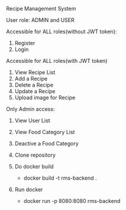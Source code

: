 Recipe Management System

User role: ADMIN and USER

Accessible for ALL roles(without JWT token):
1. Register
2. Login
   
Accessible for ALL roles(with JWT token)
1. View Recipe List
2. Add a Recipe
3. Delete a Recipe
4. Update a Recipe
5. Upload image for Recipe
   
Only Admin access: 
1. View User List
2. View Food Category List
3. Deactive a Food Category

1. Clone repository
2. Do docker build
   - docker build -t rms-backend .
3. Run docker
   - docker run -p 8080:8080 rms-backend


   
